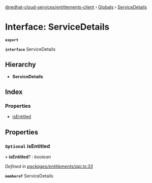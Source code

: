 [@redhat-cloud-services/entitlements-client](../README.md) › [Globals](../globals.md) › [ServiceDetails](servicedetails.md)

# Interface: ServiceDetails

**`export`** 

**`interface`** ServiceDetails

## Hierarchy

* **ServiceDetails**

## Index

### Properties

* [isEntitled](servicedetails.md#optional-isentitled)

## Properties

### `Optional` isEntitled

• **isEntitled**? : *boolean*

*Defined in [packages/entitlements/api.ts:33](https://github.com/RedHatInsights/javascript-clients/blob/master/packages/entitlements/api.ts#L33)*

**`memberof`** ServiceDetails
